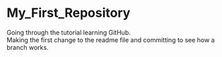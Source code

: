 # My_First_Repository
Going through the tutorial learning GitHub.  
Making the first change to the readme file and committing to see how a branch works.
